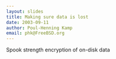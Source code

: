 ```yaml
---
layout: slides
title: Making sure data is lost
date: 2003-09-11
author: Poul-Henning Kamp
email: phk@FreeBSD.org
---
```

Spook strength encryption of on-disk data
